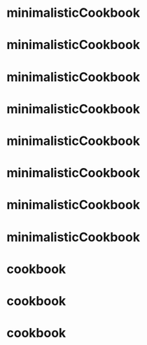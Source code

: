 # minimalisticCookbook
# minimalisticCookbook
# minimalisticCookbook
# minimalisticCookbook
# minimalisticCookbook
# minimalisticCookbook
# minimalisticCookbook
# minimalisticCookbook
# cookbook
# cookbook
# cookbook
